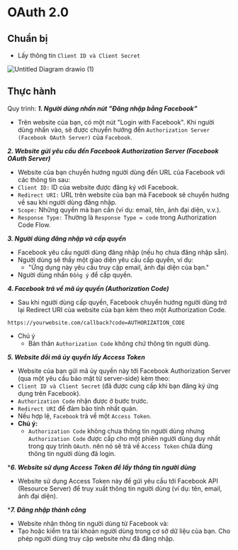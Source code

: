 # OAuth 2.0 
## Chuẩn bị
- Lấy thông tin ```Client ID và Client Secret```
  
![Untitled Diagram drawio (1)](https://github.com/user-attachments/assets/cb0959e4-7bb6-4025-bbf4-924d06e8f944)

## Thực hành
Quy trình:
***1. Người dùng nhấn nút "Đăng nhập bằng Facebook"***
- Trên website của bạn, có một nút "Login with Facebook". Khi người dùng nhấn vào, sẽ được chuyển hướng đến ```Authorization Server (Facebook OAuth Server)``` của ```Facebook```.

***2. Website gửi yêu cầu đến Facebook Authorization Server (Facebook OAuth Server)***
- Website của bạn chuyển hướng người dùng đến URL của Facebook với các thông tin sau:
- ```Client ID:``` ID của website được đăng ký với Facebook.
- ```Redirect URI:``` URL trên website của bạn mà Facebook sẽ chuyển hướng về sau khi người dùng đăng nhập.
- ```Scope:``` Những quyền mà bạn cần (ví dụ: email, tên, ảnh đại diện, v.v.).
- ```Response Type:``` Thường là ```Response Type = code``` trong Authorization Code Flow.

***3. Người dùng đăng nhập và cấp quyền***
- Facebook yêu cầu người dùng đăng nhập (nếu họ chưa đăng nhập sẵn).
- Người dùng sẽ thấy một giao diện yêu cầu cấp quyền, ví dụ:
    - "Ứng dụng này yêu cầu truy cập email, ảnh đại diện của bạn."
- Người dùng nhấn ```Đồng ý``` để cấp quyền.

***4. Facebook trả về mã ủy quyền (Authorization Code)***
- Sau khi người dùng cấp quyền, Facebook chuyển hướng người dùng trở lại Redirect URI của website của bạn kèm theo một Authorization Code.
```
https://yourwebsite.com/callback?code=AUTHORIZATION_CODE
```
- Chú ý
  - Bản thân ```Authorization Code``` không chứ thông tin người dùng.
    
***5. Website đổi mã ủy quyền lấy Access Token***
- Website của bạn gửi mã ủy quyền này tới Facebook Authorization Server (qua một yêu cầu bảo mật từ server-side) kèm theo:
- ```Client ID và Client Secret``` (đã được cung cấp khi bạn đăng ký ứng dụng trên Facebook).
- ```Authorization Code``` nhận được ở bước trước.
- ```Redirect URI``` để đảm bảo tính nhất quán.
- Nếu hợp lệ, ```Facebook``` trả về một ```Access Token```.
- **Chú ý:**
  - ```Authorization Code``` không chưa thông tin người dùng nhưng ```Authorization Code``` được cấp cho một phiên người dùng duy nhất trong quy trình ```OAuth```. nên nó sẽ trả về ```Access Token``` chứa đúng thông tin người dùng đã login. 
  
****6. Website sử dụng Access Token để lấy thông tin người dùng***
- Website sử dụng Access Token này để gửi yêu cầu tới Facebook API (Resource Server) để truy xuất thông tin người dùng (ví dụ: tên, email, ảnh đại diện).

****7. Đăng nhập thành công***
- Website nhận thông tin người dùng từ Facebook và:
- Tạo hoặc kiểm tra tài khoản người dùng trong cơ sở dữ liệu của bạn.
Cho phép người dùng truy cập website như đã đăng nhập.
